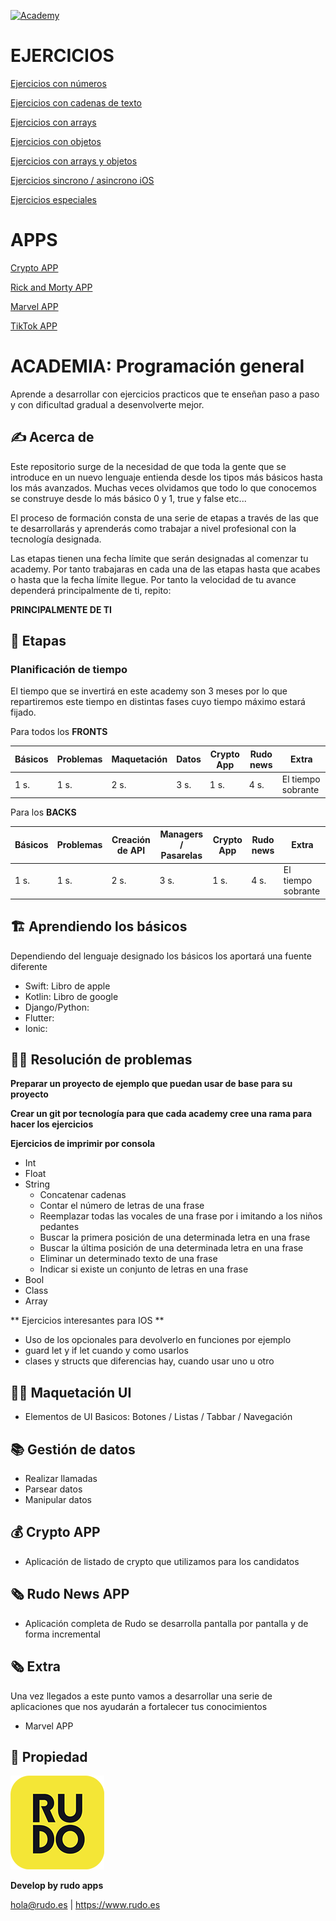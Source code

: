 [![Academy](https://img.shields.io/badge/Languages-all-orange?style=flat-square)](https://img.shields.io/badge/Languages-all-orange?style=flat-square)

# EJERCICIOS

[Ejercicios con números](exercises/numbers.md)

[Ejercicios con cadenas de texto](exercises/strings.md)

[Ejercicios con arrays](exercises/arrays.md)

[Ejercicios con objetos](exercises/objects.md)

[Ejercicios con arrays y objetos](exercises/arraysandobjects.md)

[Ejercicios sincrono / asincrono iOS](exercises/calls.md)

[Ejercicios especiales](exercises/special.md)

# APPS

[Crypto APP](test/crypto.md)

[Rick and Morty APP](test/rickandmorty.md)

[Marvel APP](test/marvel.md)

[TikTok APP](test/tiktok.md)

# ACADEMIA: Programación general
Aprende a desarrollar con ejercicios practicos que te enseñan paso a paso y con dificultad gradual a desenvolverte mejor. 

## ✍️ Acerca de
Este repositorio surge de la necesidad de que toda la gente que se introduce en un nuevo lenguaje entienda desde los tipos más básicos hasta los más avanzados. Muchas veces olvidamos que todo lo que conocemos se construye desde lo más básico 0 y 1, true y false etc...

El proceso de formación consta de una serie de etapas a través de las que te desarrollarás y aprenderás como trabajar a nivel profesional con la tecnología designada.

Las etapas tienen una fecha límite que serán designadas al comenzar tu academy. Por tanto trabajaras en cada una de las etapas hasta que acabes o hasta que la fecha límite llegue. Por tanto la velocidad de tu avance dependerá principalmente de ti, repito:

 **PRINCIPALMENTE DE TI**


## 📝 Etapas

### Planificación de tiempo

El tiempo que se invertirá en este academy son 3 meses por lo que repartiremos este tiempo en distintas fases cuyo tiempo máximo estará fijado.

Para todos los **FRONTS**

| Básicos| Problemas | Maquetación | Datos | Crypto App | Rudo news | Extra |
| ----- | ---- | ---- | ---- | ---- | ---- | ---- | 
| 1 s.  | 1 s. | 2 s. | 3 s. | 1 s. | 4 s. | El tiempo sobrante |

Para los **BACKS**

| Básicos| Problemas | Creación de API | Managers / Pasarelas | Crypto App | Rudo news | Extra |
| ----- | ---- | ---- | ---- | ---- | ---- | ---- | 
| 1 s. | 1 s. | 2 s. | 3 s. | 1 s. | 4 s. | El tiempo sobrante |

## 🏗 Aprendiendo los básicos

Dependiendo del lenguaje designado los básicos los aportará una fuente diferente

- Swift: Libro de apple
- Kotlin: Libro de google
- Django/Python: 
- Flutter:  
- Ionic: 

## 🕵️‍♀️ Resolución de problemas

**Preparar un proyecto de ejemplo que puedan usar de base para su proyecto**

**Crear un git por tecnología para que cada academy cree una rama para hacer los ejercicios**

**Ejercicios de imprimir por consola**

- Int
- Float
- String
  - Concatenar cadenas
  - Contar el número de letras de una frase
  - Reemplazar todas las vocales de una frase por i imitando a los niños pedantes
  - Buscar la primera posición de una determinada letra en una frase
  - Buscar la última posición de una determinada letra en una frase
  - Eliminar un determinado texto de una frase
  - Indicar si existe un conjunto de letras en una frase
- Bool
- Class
- Array

** Ejercicios interesantes para IOS **
- Uso de los opcionales para devolverlo en funciones por ejemplo
- guard let y if let cuando y como usarlos
- clases y structs que diferencias hay, cuando usar uno u otro 

## 🧑‍🎨 Maquetación UI 

- Elementos de UI Basicos: Botones / Listas / Tabbar / Navegación

## 📚 Gestión de datos

- Realizar llamadas 
- Parsear datos
- Manipular datos

## 💰 Crypto APP

- Aplicación de listado de crypto que utilizamos para los candidatos

## 🗞 Rudo News APP

- Aplicación completa de Rudo se desarrolla pantalla por pantalla y de forma incremental

## 🗞 Extra

Una vez llegados a este punto vamos a desarrollar una serie de aplicaciones que nos ayudarán a fortalecer tus conocimientos

- Marvel APP

## 🔖 Propiedad

![Rudo](README/rudo.png)

**Develop by rudo apps**

hola@rudo.es | https://www.rudo.es